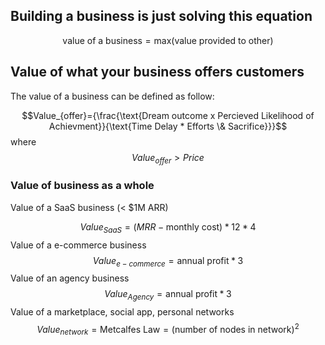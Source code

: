 ## Building a business is just solving this equation

$$\text{value of a business} = \text{max(value provided to other)}$$
## Value of what your business offers customers

The value of a business can be defined as follow:

$$Value_{offer}={\frac{\text{Dream outcome x Percieved Likelihood of Achievment}}{\text{Time Delay * Efforts \& Sacrifice}}}$$
where
$$Value_{offer} > Price$$
### Value of business as a whole

Value of a SaaS business (< $1M ARR)

$$Value_{SaaS}=(MRR-\text{monthly cost})*12*4$$
Value of a e-commerce business
$$Value_{e-commerce}=\text{annual profit}*3$$
Value of an agency business
$$Value_{Agency}=\text{annual profit}*3$$
Value of a marketplace, social app, personal networks
$$Value_{network}=\text{Metcalfes Law}=\text{(number of nodes in network)}^2$$

